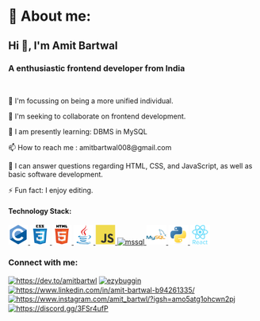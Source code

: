 <h1> 💫 About me: </h1>
<h2> Hi 👋, I'm Amit Bartwal</h2>
<h3>A enthusiastic frontend developer from India</h3>
<br>

<p>🔭 I'm focussing on being a more unified individual.</p>

<p>👯 I'm seeking to collaborate on frontend development.</p>

<p>🌱 I am presently learning: DBMS in MySQL </p>



<p> 📫 How to reach me : <a> amitbartwal008@gmail.com</a></p> 


<p>💬 I can answer questions regarding HTML, CSS, and JavaScript, as well as basic software development.</p>

<p>⚡ Fun fact: I enjoy editing.</p>

<h4 align="left">Technology Stack:</h4>
<p align="left"> <a href="https://www.cprogramming.com/" target="_blank" rel="noreferrer"> <img src="https://raw.githubusercontent.com/devicons/devicon/master/icons/c/c-original.svg" alt="c" width="40" height="40"/> </a> <a href="https://www.w3schools.com/css/" target="_blank" rel="noreferrer"> <img src="https://raw.githubusercontent.com/devicons/devicon/master/icons/css3/css3-original-wordmark.svg" alt="css3" width="40" height="40"/> </a> <a href="https://www.w3.org/html/" target="_blank" rel="noreferrer"> <img src="https://raw.githubusercontent.com/devicons/devicon/master/icons/html5/html5-original-wordmark.svg" alt="html5" width="40" height="40"/> </a> <a href="https://www.java.com" target="_blank" rel="noreferrer"> <img src="https://raw.githubusercontent.com/devicons/devicon/master/icons/java/java-original.svg" alt="java" width="40" height="40"/> </a> <a href="https://developer.mozilla.org/en-US/docs/Web/JavaScript" target="_blank" rel="noreferrer"> <img src="https://raw.githubusercontent.com/devicons/devicon/master/icons/javascript/javascript-original.svg" alt="javascript" width="40" height="40"/> </a> <a href="https://www.microsoft.com/en-us/sql-server" target="_blank" rel="noreferrer"> <img src="https://www.svgrepo.com/show/303229/microsoft-sql-server-logo.svg" alt="mssql" width="40" height="40"/> </a> <a href="https://www.mysql.com/" target="_blank" rel="noreferrer"> <img src="https://raw.githubusercontent.com/devicons/devicon/master/icons/mysql/mysql-original-wordmark.svg" alt="mysql" width="40" height="40"/> </a> <a href="https://www.python.org" target="_blank" rel="noreferrer"> <img src="https://raw.githubusercontent.com/devicons/devicon/master/icons/python/python-original.svg" alt="python" width="40" height="40"/> </a> <a href="https://reactjs.org/" target="_blank" rel="noreferrer"> <img src="https://raw.githubusercontent.com/devicons/devicon/master/icons/react/react-original-wordmark.svg" alt="react" width="40" height="40"/> </a>


</p>

<h3 align="left">Connect with me:</h3>
<p align="left">
<a href="https://dev.to/https://dev.to/amitbartwl" target="blank"><img align="center" src="https://raw.githubusercontent.com/rahuldkjain/github-profile-readme-generator/master/src/images/icons/Social/devto.svg" alt="https://dev.to/amitbartwl" height="30" width="40" /></a>
<a href="https://twitter.com/ezybuggin" target="blank"><img align="center" src="https://raw.githubusercontent.com/rahuldkjain/github-profile-readme-generator/master/src/images/icons/Social/twitter.svg" alt="ezybuggin" height="30" width="40" /></a>
<a href="https://linkedin.com/in/https://www.linkedin.com/in/amit-bartwal-b94261335/" target="blank"><img align="center" src="https://raw.githubusercontent.com/rahuldkjain/github-profile-readme-generator/master/src/images/icons/Social/linked-in-alt.svg" alt="https://www.linkedin.com/in/amit-bartwal-b94261335/" height="30" width="40" /></a>
<a href="https://instagram.com/https://www.instagram.com/amit_bartwl/?igsh=amo5atg1ohcwn2pj" target="blank"><img align="center" src="https://raw.githubusercontent.com/rahuldkjain/github-profile-readme-generator/master/src/images/icons/Social/instagram.svg" alt="https://www.instagram.com/amit_bartwl/?igsh=amo5atg1ohcwn2pj" height="30" width="40" /></a>
<a href="https://discord.gg/https://discord.gg/3FSr4ufP" target="blank"><img align="center" src="https://raw.githubusercontent.com/rahuldkjain/github-profile-readme-generator/master/src/images/icons/Social/discord.svg" alt="https://discord.gg/3FSr4ufP" height="30" width="40" /></a>
</p>
